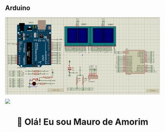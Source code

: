 ## Arduino 

<img src="img\assets\HT16k33_PCB_14Seg.gif" alt="Capa" width="1920px" align="center">

![](https://komarev.com/ghpvc/?username=mdawebbr&color=006bed)

<h1 align="center">👋 Olá! Eu sou Mauro de Amorim</h1>
